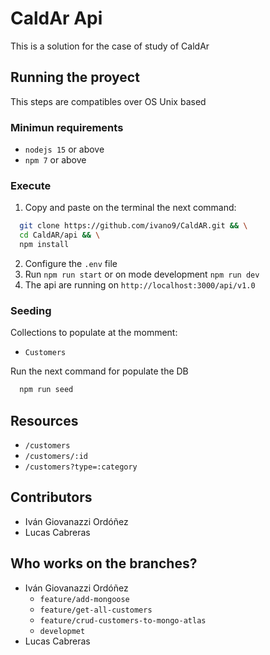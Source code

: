 # CaldAr Api

This is a solution for the case of study of CaldAr

## Running the proyect

This steps are compatibles over OS Unix based

### Minimun requirements

* `nodejs 15` or above
* `npm 7` or above

### Execute

1. Copy and paste on the terminal the next command:

```bash
  git clone https://github.com/ivano9/CaldAR.git && \
  cd CaldAR/api && \
  npm install
```

2. Configure the `.env` file
3. Run `npm run start` or on mode development `npm run dev`
4. The api are running on `http://localhost:3000/api/v1.0`

### Seeding

Collections to populate at the momment:

* `Customers`

Run the next command for populate the DB

```bash
  npm run seed
```

## Resources

* `/customers`
* `/customers/:id`
* `/customers?type=:category`

## Contributors

* Iván Giovanazzi Ordóñez
* Lucas Cabreras

## Who works on the branches?

* Iván Giovanazzi Ordóñez
  * `feature/add-mongoose`
  * `feature/get-all-customers`
  * `feature/crud-customers-to-mongo-atlas`
  * `developmet`
* Lucas Cabreras

